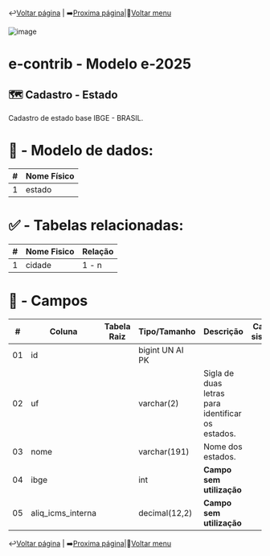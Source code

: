 ↩️[Voltar página](https://github.com/VenturaCerqueira/Documento_gestao_tributaria/blob/main/Cadastro/16%20-%20cidade.md) | ➡️[Proxima página](https://github.com/VenturaCerqueira/Documento_gestao_tributaria/blob/main/Cadastro/18%20-%20pais.md)|🔢[Voltar menu](https://github.com/VenturaCerqueira/Documento_gestao_tributaria) 
 
![image](https://github.com/user-attachments/assets/04662de1-1516-48d7-bb8c-50b38989e58b)
# e-contrib - Modelo e-2025 
## 🗺️ Cadastro - Estado
Cadastro de estado base IBGE - BRASIL.

# 🎲 - Modelo de dados:
 **\#**  |**Nome Físico**               |
---------|------------------------------|
1        | estado                       |

#
#   ✅ - Tabelas relacionadas:
 **\#**  |**Nome Fisico**               |   **Relação** |
---------|------------------------------|---------------|      
1        | cidade                       |     1 - n     |

#
# 🔢 - Campos
 **\#**  | **Coluna**                   | **Tabela Raiz**         | **Tipo/Tamanho**        | **Descrição**                                                                        | **Campo sistema**                      |
---------|------------------------------|-------------------------|-------------------------|--------------------------------------------------------------------------------------|----------------------------------------|
01       | id                           |                         | bigint UN AI PK         |                                                                                      |                                        |
02       | uf                           |                         | varchar(2)              | Sigla de duas letras para identificar os estados.                                       |                                        | 
03       | nome                         |                         | varchar(191)            | Nome dos estados.                                                                    |                                        |  
04       | ibge                         |                         | int                     | **Campo sem utilização**                                                             |                                        |
05       | aliq_icms_interna            |                         | decimal(12,2)           | **Campo sem utilização**                                                             |                                        |

↩️[Voltar página](https://github.com/VenturaCerqueira/Documento_gestao_tributaria/blob/main/Cadastro/16%20-%20cidade.md) | ➡️[Proxima página](https://github.com/VenturaCerqueira/Documento_gestao_tributaria/blob/main/Cadastro/18%20-%20pais.md)|🔢[Voltar menu](https://github.com/VenturaCerqueira/Documento_gestao_tributaria) 
 